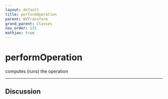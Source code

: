 ```yaml
---
layout: default
title: performOperation
parent: WVTransform
grand_parent: Classes
nav_order: 131
mathjax: true
---
```


#  performOperation

computes (runs) the operation


---

## Discussion

  

